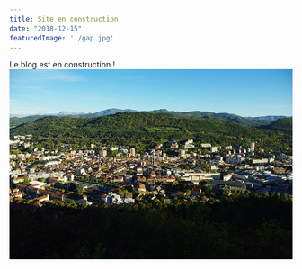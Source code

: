 ```yaml
---
title: Site en construction
date: "2018-12-15"
featuredImage: './gap.jpg'
---
```




Le blog est en construction ! 
![La ville de Gap](./gap.jpg)

<!-- end -->
